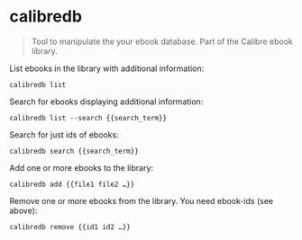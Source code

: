 calibredb
=========

> Tool to manipulate the your ebook database.
> Part of the Calibre ebook library.

List ebooks in the library with additional information:

    calibredb list

Search for ebooks displaying additional information:

    calibredb list --search {{search_term}}

Search for just ids of ebooks:

    calibredb search {{search_term}}

Add one or more ebooks to the library:

    calibredb add {{file1 file2 …}}

Remove one or more ebooks from the library. You need ebook-ids (see above):

    calibredb remove {{id1 id2 …}}
